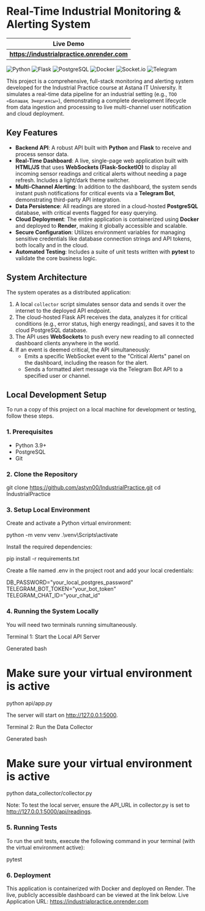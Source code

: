 # Real-Time Industrial Monitoring & Alerting System

| Live Demo |
|---|
| **https://industrialpractice.onrender.com** |

![Python](https://img.shields.io/badge/Python-3.9+-3776AB?style=for-the-badge&logo=python&logoColor=white)
![Flask](https://img.shields.io/badge/Flask-000000?style=for-the-badge&logo=flask&logoColor=white)
![PostgreSQL](https://img.shields.io/badge/PostgreSQL-4169E1?style=for-the-badge&logo=postgresql&logoColor=white)
![Docker](https://img.shields.io/badge/Docker-2496ED?style=for-the-badge&logo=docker&logoColor=white)
![Socket.io](https://img.shields.io/badge/Socket.io-010101?style=for-the-badge&logo=socket.io&logoColor=white)
![Telegram](https://img.shields.io/badge/Telegram-26A5E4?style=for-the-badge&logo=telegram&logoColor=white)

This project is a comprehensive, full-stack monitoring and alerting system developed for the Industrial Practice course at Astana IT University. It simulates a real-time data pipeline for an industrial setting (e.g., `ТОО «Болашақ Энергиясы»`), demonstrating a complete development lifecycle from data ingestion and processing to live multi-channel user notification and cloud deployment.

## Key Features

-   **Backend API**: A robust API built with **Python** and **Flask** to receive and process sensor data.
-   **Real-Time Dashboard**: A live, single-page web application built with **HTML/JS** that uses **WebSockets (Flask-SocketIO)** to display all incoming sensor readings and critical alerts without needing a page refresh. Includes a light/dark theme switcher.
-   **Multi-Channel Alerting**: In addition to the dashboard, the system sends instant push notifications for critical events via a **Telegram Bot**, demonstrating third-party API integration.
-   **Data Persistence**: All readings are stored in a cloud-hosted **PostgreSQL** database, with critical events flagged for easy querying.
-   **Cloud Deployment**: The entire application is containerized using **Docker** and deployed to **Render**, making it globally accessible and scalable.
-   **Secure Configuration**: Utilizes environment variables for managing sensitive credentials like database connection strings and API tokens, both locally and in the cloud.
-   **Automated Testing**: Includes a suite of unit tests written with **pytest** to validate the core business logic.

## System Architecture

The system operates as a distributed application:
1.  A local `collector` script simulates sensor data and sends it over the internet to the deployed API endpoint.
2.  The cloud-hosted Flask API receives the data, analyzes it for critical conditions (e.g., error status, high energy readings), and saves it to the cloud PostgreSQL database.
3.  The API uses **WebSockets** to push every new reading to all connected dashboard clients anywhere in the world.
4.  If an event is deemed critical, the API simultaneously:
    -   Emits a specific WebSocket event to the "Critical Alerts" panel on the dashboard, including the reason for the alert.
    -   Sends a formatted alert message via the Telegram Bot API to a specified user or channel.

## Local Development Setup

To run a copy of this project on a local machine for development or testing, follow these steps.

### 1. Prerequisites
-   Python 3.9+
-   PostgreSQL
-   Git

### 2. Clone the Repository
git clone https://github.com/astyn00/IndustrialPractice.git
cd IndustrialPractice

### 3. Setup Local Environment

Create and activate a Python virtual environment:


python -m venv venv
.\venv\Scripts\activate


Install the required dependencies:

pip install -r requirements.txt


Create a file named .env in the project root and add your local credentials:


DB_PASSWORD="your_local_postgres_password"
TELEGRAM_BOT_TOKEN="your_bot_token"
TELEGRAM_CHAT_ID="your_chat_id"

### 4. Running the System Locally

You will need two terminals running simultaneously.

Terminal 1: Start the Local API Server

Generated bash
# Make sure your virtual environment is active
python api/app.py


The server will start on http://127.0.0.1:5000.

Terminal 2: Run the Data Collector

Generated bash
# Make sure your virtual environment is active
python data_collector/collector.py


Note: To test the local server, ensure the API_URL in collector.py is set to http://127.0.0.1:5000/api/readings.

### 5. Running Tests

To run the unit tests, execute the following command in your terminal (with the virtual environment active):

pytest

### 6. Deployment 
This application is containerized with Docker and deployed on Render. The live, publicly accessible dashboard can be viewed at the link below.
Live Application URL: https://industrialpractice.onrender.com
